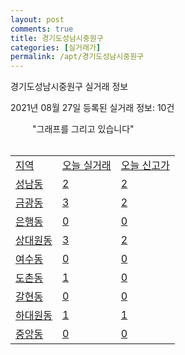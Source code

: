 ```yaml
---
layout: post
comments: true
title: 경기도성남시중원구
categories: [실거래가]
permalink: /apt/경기도성남시중원구
---
```


경기도성남시중원구 실거래 정보

2021년 08월 27일 등록된 실거래 정보: 10건

<!--<script async src="https://pagead2.googlesyndication.com/pagead/js/adsbygoogle.js?client=ca-pub-3485438051770037"
 crossorigin="anonymous"></script>-->

<script type="text/javascript">
  google.charts.load('current', {'packages':['corechart']});
  google.charts.setOnLoadCallback(drawChart);

  function drawChart() {
    var data = google.visualization.arrayToDataTable([['거래일', '매매', '전월세', '전매'], ['19-10', 0, 0, 18], ['19-11', 0, 0, 23], ['19-12', 0, 0, 19], ['20-01', 0, 0, 4], ['20-02', 0, 0, 9], ['20-03', 0, 0, 13], ['20-04', 0, 0, 5], ['20-05', 0, 0, 9], ['20-06', 0, 0, 20], ['20-07', 0, 0, 12], ['20-08', 19, 22, 1], ['20-09', 101, 147, 7], ['20-10', 136, 173, 9], ['20-11', 132, 121, 18], ['20-12', 142, 195, 165], ['21-01', 116, 174, 61], ['21-02', 75, 166, 39], ['21-03', 89, 181, 22], ['21-04', 91, 138, 16], ['21-05', 108, 319, 26], ['21-06', 90, 296, 9], ['21-07', 104, 273, 5], ['21-08', 14, 74, 2]]);

    var options = {
      title: '최근 1년간 유형별 거래량 추이',
      legend: { position: 'bottom' }
    };

    setTimeout(function() {
        var chart = new google.visualization.LineChart(document.getElementById('columnchart_material'));
        chart.draw(data, (options));
        document.getElementById('loading').style.display = 'none';
    }, 1000);

  }
</script>

<div id="loading" style="z-index:20; display: block; margin-left: 35px">"그래프를 그리고 있습니다"</div>
<div id="columnchart_material" style="width: 95%; margin-left: -35px; display: block"></div>
<!--<div style="width: 95%; margin-left: -35px; display: block">
      <script async src="https://pagead2.googlesyndication.com/pagead/js/adsbygoogle.js?client=ca-pub-3485438051770037"
          crossorigin="anonymous"></script>
      <ins class="adsbygoogle"
          style="display:block"
          data-ad-format="fluid"
          data-ad-layout-key="-fb+5w+4e-db+86"
          data-ad-client="ca-pub-3485438051770037"
          data-ad-slot="1827090281"></ins>
      <script>
          (adsbygoogle = window.adsbygoogle || []).push({});
      </script>
</div>-->
<br>
<table class="sortable">
  <tr>
    <td><a href="#">지역</a></td>
    <td><a href="#">오늘 실거래</a></td>
    <td><a href="#">오늘 신고가</a></td>
  </tr>

  
  <tr class="item">
    <td><a href="경기도성남시중원구성남동">성남동</a></td>
    <td><a href="경기도성남시중원구성남동">2</a></td>
    <td><a href="경기도성남시중원구성남동">2</a></td>
  </tr>
    

  <tr class="item">
    <td><a href="경기도성남시중원구금광동">금광동</a></td>
    <td><a href="경기도성남시중원구금광동">3</a></td>
    <td><a href="경기도성남시중원구금광동">2</a></td>
  </tr>
    

  <tr class="item">
    <td><a href="경기도성남시중원구은행동">은행동</a></td>
    <td><a href="경기도성남시중원구은행동">0</a></td>
    <td><a href="경기도성남시중원구은행동">0</a></td>
  </tr>
    

  <tr class="item">
    <td><a href="경기도성남시중원구상대원동">상대원동</a></td>
    <td><a href="경기도성남시중원구상대원동">3</a></td>
    <td><a href="경기도성남시중원구상대원동">2</a></td>
  </tr>
    

  <tr class="item">
    <td><a href="경기도성남시중원구여수동">여수동</a></td>
    <td><a href="경기도성남시중원구여수동">0</a></td>
    <td><a href="경기도성남시중원구여수동">0</a></td>
  </tr>
    

  <tr class="item">
    <td><a href="경기도성남시중원구도촌동">도촌동</a></td>
    <td><a href="경기도성남시중원구도촌동">1</a></td>
    <td><a href="경기도성남시중원구도촌동">0</a></td>
  </tr>
    

  <tr class="item">
    <td><a href="경기도성남시중원구갈현동">갈현동</a></td>
    <td><a href="경기도성남시중원구갈현동">0</a></td>
    <td><a href="경기도성남시중원구갈현동">0</a></td>
  </tr>
    

  <tr class="item">
    <td><a href="경기도성남시중원구하대원동">하대원동</a></td>
    <td><a href="경기도성남시중원구하대원동">1</a></td>
    <td><a href="경기도성남시중원구하대원동">1</a></td>
  </tr>
    

  <tr class="item">
    <td><a href="경기도성남시중원구중앙동">중앙동</a></td>
    <td><a href="경기도성남시중원구중앙동">0</a></td>
    <td><a href="경기도성남시중원구중앙동">0</a></td>
  </tr>
    


</table>


    